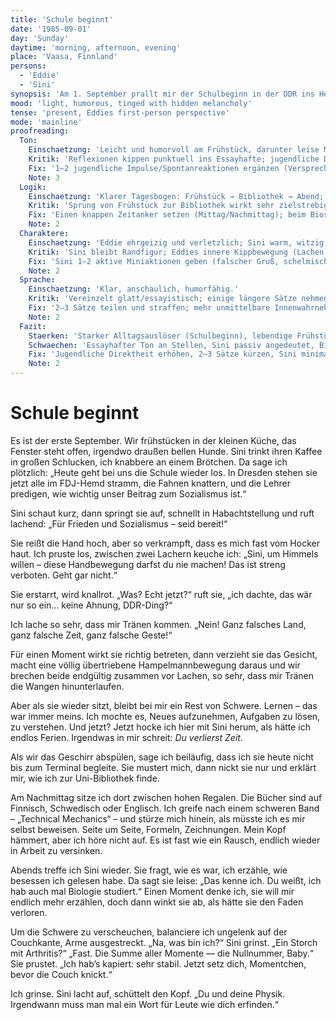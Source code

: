 ```yaml
---
title: 'Schule beginnt'
date: '1985-09-01'
day: 'Sunday'
daytime: 'morning, afternoon, evening'
place: 'Vaasa, Finnland'
persons:
  - 'Eddie'
  - 'Sini'
synopsis: 'Am 1. September prallt mir der Schulbeginn in der DDR ins Herz: Sini parodiert den FDJ‑Gruß, wir lachen, und ich merke, wie mir das Lernen fehlt. Statt zum Terminal gehe ich in die Uni‑Bibliothek, verbeiße mich in "Technical Mechanics"; abends witzle ich die Schwere weg, Sini streift ihr Biostudium – und schweigt.'
mood: 'light, humorous, tinged with hidden melancholy'
tense: 'present, Eddies first-person perspective'
mode: 'mainline'
proofreading:
  Ton:
    Einschaetzung: 'Leicht und humorvoll am Frühstück, darunter leise Melancholie; Lernsehnsucht klar fühlbar.'
    Kritik: 'Reflexionen kippen punktuell ins Essayhafte; jugendliche Direktheit und kleine Unsicherheiten fehlen stellenweise.'
    Fix: '1–2 jugendliche Impulse/Spontanreaktionen ergänzen (Versprecher, Schulterzucken, kleiner Trotz); Witz am Schluss als bewusste Entlastung kurz erden.'
    Note: 3
  Logik:
    Einschaetzung: 'Klarer Tagesbogen: Frühstück → Bibliothek → Abend; DDR‑Schulstart als auslösendes Moment.'
    Kritik: 'Sprung von Frühstück zur Bibliothek wirkt sehr zielstrebig; Sini erwähnt Biostudium nur beiläufig.'
    Fix: 'Einen knappen Zeitanker setzen (Mittag/Nachmittag); beim Biostudium ein zögerndes Detail einfügen (Blick weg, abgebrochener Satz), um die Andeutung zu stützen.'
    Note: 2
  Charaktere:
    Einschaetzung: 'Eddie ehrgeizig und verletzlich; Sini warm, witzig, stützt mit Leichtigkeit.'
    Kritik: 'Sini bleibt Randfigur; Eddies innere Kippbewegung (Lachen → Schwere → Antrieb) könnte schärfer markiert sein.'
    Fix: 'Sini 1–2 aktive Miniaktionen geben (falscher Gruß, schelmischer Blick, Wegbeschreibung mit Zettel); Eddies Kippmoment mit einem körperlichen Signal zeigen (Kloß im Hals, kalte Hände).'
    Note: 2
  Sprache:
    Einschaetzung: 'Klar, anschaulich, humorfähig.'
    Kritik: 'Vereinzelt glatt/essayistisch; einige längere Sätze nehmen Tempo raus.'
    Fix: '2–3 Sätze teilen und straffen; mehr unmittelbare Innenwahrnehmung (Körper, Geräusche); einzelne fachliche Begriffe sparsam rahmen, damit sie organisch wirken.'
    Note: 2
  Fazit:
    Staerken: 'Starker Alltagsauslöser (Schulbeginn), lebendige Frühstücksszene, überzeugende Lernsehnsucht, feiner Humor.'
    Schwaechen: 'Essayhafter Ton an Stellen, Sini passiv angedeutet, Biostudium nur gestreift, teils lange Sätze.'
    Fix: 'Jugendliche Direktheit erhöhen, 2–3 Sätze kürzen, Sini minimal aktiver zeichnen, Biostudium‑Andeutung durch Mikrogesten stützen.'
    Note: 2
---
```


# Schule beginnt

Es ist der erste September. Wir frühstücken in der kleinen Küche, das Fenster
steht offen, irgendwo draußen bellen Hunde. Sini trinkt ihren Kaffee in großen
Schlucken, ich knabbere an einem Brötchen. Da sage ich plötzlich: „Heute geht
bei uns die Schule wieder los. In Dresden stehen sie jetzt alle im FDJ-Hemd
stramm, die Fahnen knattern, und die Lehrer predigen, wie wichtig unser Beitrag
zum Sozialismus ist.“

Sini schaut kurz, dann springt sie auf, schnellt in Habachtstellung und ruft
lachend: „Für Frieden und Sozialismus – seid bereit!“

Sie reißt die Hand hoch, aber so verkrampft, dass es mich fast vom Hocker haut.
Ich pruste los, zwischen zwei Lachern keuche ich: „Sini, um Himmels willen –
diese Handbewegung darfst du nie machen! Das ist streng verboten. Geht gar
nicht.“

Sie erstarrt, wird knallrot. „Was? Echt jetzt?“ ruft sie, „ich dachte, das wär
nur so ein… keine Ahnung, DDR-Ding?“

Ich lache so sehr, dass mir Tränen kommen. „Nein! Ganz falsches Land, ganz
falsche Zeit, ganz falsche Geste!“

Für einen Moment wirkt sie richtig betreten, dann verzieht sie das Gesicht,
macht eine völlig übertriebene Hampelmannbewegung daraus und wir brechen beide
endgültig zusammen vor Lachen, so sehr, dass mir Tränen die Wangen
hinunterlaufen.

Aber als sie wieder sitzt, bleibt bei mir ein Rest von Schwere. Lernen – das war
immer meins. Ich mochte es, Neues aufzunehmen, Aufgaben zu lösen, zu verstehen.
Und jetzt? Jetzt hocke ich hier mit Sini herum, als hätte ich endlos Ferien.
Irgendwas in mir schreit: *Du verlierst Zeit.*

Als wir das Geschirr abspülen, sage ich beiläufig, dass ich sie heute nicht bis
zum Terminal begleite. Sie mustert mich, dann nickt sie nur und erklärt mir, wie
ich zur Uni-Bibliothek finde.

Am Nachmittag sitze ich dort zwischen hohen Regalen. Die Bücher sind auf
Finnisch, Schwedisch oder Englisch. Ich greife nach einem schweren Band –
„Technical Mechanics“ – und stürze mich hinein, als müsste ich es mir selbst
beweisen. Seite um Seite, Formeln, Zeichnungen. Mein Kopf hämmert, aber ich höre
nicht auf. Es ist fast wie ein Rausch, endlich wieder in Arbeit zu versinken.

Abends treffe ich Sini wieder. Sie fragt, wie es war, ich erzähle, wie besessen
ich gelesen habe. Da sagt sie leise: „Das kenne ich. Du weißt, ich hab auch mal
Biologie studiert.“ Einen Moment denke ich, sie will mir endlich mehr erzählen,
doch dann winkt sie ab, als hätte sie den Faden verloren.

Um die Schwere zu verscheuchen, balanciere ich ungelenk auf der Couchkante, Arme
ausgestreckt. „Na, was bin ich?“ Sini grinst. „Ein Storch mit Arthritis?“ „Fast.
Die Summe aller Momente — die Nullnummer, Baby.“ Sie prustet. „Ich hab’s
kapiert: sehr stabil. Jetzt setz dich, Momentchen, bevor die Couch knickt.“

Ich grinse. Sini lacht auf, schüttelt den Kopf. „Du und deine Physik. Irgendwann
muss man mal ein Wort für Leute wie dich erfinden.“
